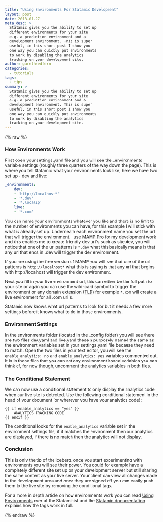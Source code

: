 ```yaml
---
title: "Using Environments For Statamic Development"
layout: post
date: 2013-01-27
meta_desc: >
  Statamic gives you the ability to set up
  different environments for your site
  e.g. a production environment and a
  development environment. This is super
  useful, in this short post I show you
  one way you can quickly put environments
  to work by disabling the analytics
  tracking on your development site.
author: garethredfern
categories:
  - tutorials
tags:
  - tips
summary: >
  Statamic gives you the ability to set up
  different environments for your site
  e.g. a production environment and a
  development environment. This is super
  useful, in this short post I show you
  one way you can quickly put environments
  to work by disabling the analytics
  tracking on your development site.
---
```


{% raw %}

### How Environments Work
First open your settings.yaml file and you will see the _environments variable settings (roughly three quarters of the way down the page). This is where you tell Statamic what your environments look like, here we have two set up - dev and live:

~~~yaml
_environments:
	dev:
  	- 'http://localhost*'
  	- '*.dev'
  	- '*.localip'
	live:
  	- '*.com'
~~~

You can name your environments whatever you like and there is no limit to the number of environments you can have, for this example I will stick with what is already set up. Underneath each environment name you set the url that will trigger the environment. I use [MAMP Pro](http://www.mamp.info/en/mamp-pro/index.html) for my development work and this enables me to create friendly dev url's such as site.dev, you will notice that one of the url patterns is `*.dev` what this basically means is that any url that ends in .dev will trigger the dev environment.

If you are using the free version of MAMP you will see that one of the url patterns is `http://localhost*`  what this is saying is that any url that begins with http://localhost will trigger the dev environment.

Next you fill in your live environment url, this can either be the full path to your site or again you can use the wild-card symbol to trigger the environment on any domain extension ([TLD](http://en.wikipedia.org/wiki/Top-level_domain)) for example `*.com` will create a live environment for all .com url's.

Statamic now knows what url patterns to look for but it needs a few more settings before it knows what to do in those environments.

### Environment Settings
In the environments folder (located in the _config folder) you will see there are two files dev.yaml and live.yaml these a purposely named the same as the environment variables set in your settings.yaml file because they need to match. Open the two files in your text editor, you will see the `enable_analytics: no` and `enable_analytics: yes` variables commented out. It is in these files that you can set any environment based variables you can think of, for now though, uncomment the analytics variables in both files.

### The Conditional Statement
We can now use a conditional statement to only display the analytics code when our live site is detected. Use the following conditional statement in the head of your document (or wherever you have your analytics code):

~~~twig
{{ if enable_analytics == "yes" }}
	ANALYTICS TRACKING CODE
{{ endif }}
~~~

The conditional looks for the `enable_analytics` variable set in the environment settings file, if it matches the environment then our analytics are displayed, if there is no match then the analytics will not display.

### Conclusion
This is only the tip of the iceberg, once you start experimenting with environments you will see their power. You could for example have a completely different site set up on your development server but still sharing the same content as your live server. Your client can view all changes made in the development area and once they are signed off you can easily push them to the live site by removing the conditional tags.

For a more in depth article on how environments work you can read [Using Environments](http://statamicist.com/tips/using-environments) over at the Statamicist and the [Statamic documentation](http://statamic.com/learn/advanced-features/environments) explains how the tags work in full.

{% endraw %}
